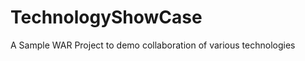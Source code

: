 TechnologyShowCase
==================

A Sample WAR Project to demo collaboration of various technologies
